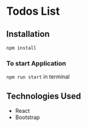 # Todos List

## Installation

`npm install`

### To start Application

`npm run start` in terminal

## Technologies Used

- React
- Bootstrap
